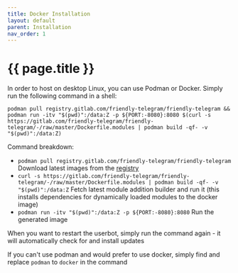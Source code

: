 ```yaml
---
title: Docker Installation
layout: default
parent: Installation
nav_order: 1
---
```


# {{ page.title }}

In order to host on desktop Linux, you can use Podman or Docker. Simply run the following command in a shell:

```
podman pull registry.gitlab.com/friendly-telegram/friendly-telegram && podman run -itv "$(pwd)":/data:Z -p ${PORT:-8080}:8080 $(curl -s https://gitlab.com/friendly-telegram/friendly-telegram/-/raw/master/Dockerfile.modules | podman build -qf- -v "$(pwd)":/data:Z)
```

Command breakdown:
 - `podman pull registry.gitlab.com/friendly-telegram/friendly-telegram`
   Download latest images from the [registry](https://gitlab.com/friendly-telegram/friendly-telegram/container_registry)
 - `curl -s https://gitlab.com/friendly-telegram/friendly-telegram/-/raw/master/Dockerfile.modules | podman build -qf- -v "$(pwd)":/data:Z`
   Fetch latest module addition builder and run it (this installs dependencies for dynamically loaded modules to the docker image)
 - `podman run -itv "$(pwd)":/data:Z -p ${PORT:-8080}:8080`
   Run the generated image

When you want to restart the userbot, simply run the command again - it will automatically check for and install updates

If you can't use podman and would prefer to use docker, simply find and replace `podman` to `docker` in the command
